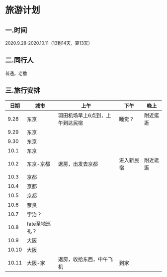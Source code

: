 # 旅游计划

## 一.时间

2020.9.28-2020.10.11（13到14天，算13天）

## 二.同行人

普通，老撸

## 三.旅行安排

| 日期 | 城市|上午 | 下午 | 晚上 |
| ---- | ----|---- | ---- | ---- |
| 9.28 | 东京 | 羽田机场早上6点到，上午到达民宿 | 睡觉？ |附近逛逛|
| 9.29 | 东京 | | ||
| 9.30 | 东京 | | ||
| 10.1 | 东京 | | ||
| 10.2 | 东京-京都 | 退房，出发去京都 | 进入新民宿 |附近逛逛|
| 10.3 | 京都 |  |  ||
| 10.4 | 京都 |  |  ||
| 10.5 | 京都 |  |  ||
| 10.6 | 奈良 |  |  ||
| 10.7 | 宇治？ |  |  ||
| 10.8 | fate圣地巡礼？ |  |  ||
| 10.9 | 大阪 |  |  ||
| 10.10 | 大阪 |  |  ||
| 10.11 | 大阪-家 | 退房，收拾东西，中午飞机 | 到家 ||



